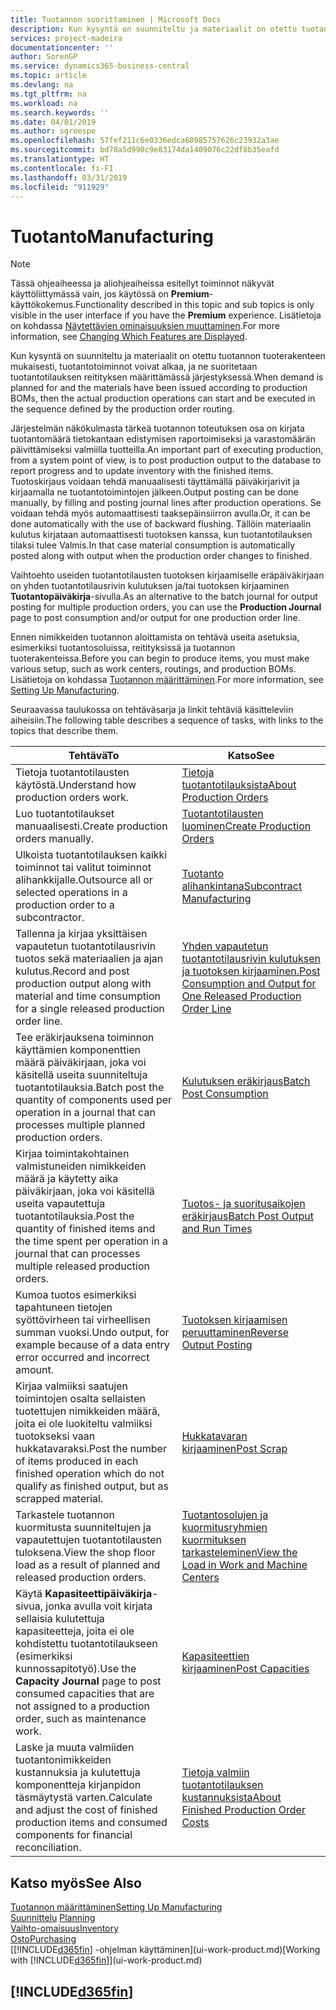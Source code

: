 ```yaml
---
title: Tuotannon suorittaminen | Microsoft Docs
description: Kun kysyntä on suunniteltu ja materiaalit on otettu tuotannon tuoterakenteen mukaisesti, tuotantotoiminnot voivat alkaa, ja ne suoritetaan tuotantotilauksen reitityksen määrittämässä järjestyksessä.
services: project-madeira
documentationcenter: ''
author: SorenGP
ms.service: dynamics365-business-central
ms.topic: article
ms.devlang: na
ms.tgt_pltfrm: na
ms.workload: na
ms.search.keywords: ''
ms.date: 04/01/2019
ms.author: sgroespe
ms.openlocfilehash: 57fef211c6e0336edca60985757626c23932a3ae
ms.sourcegitcommit: bd78a5d990c9e83174da1409076c22df8b35eafd
ms.translationtype: HT
ms.contentlocale: fi-FI
ms.lasthandoff: 03/31/2019
ms.locfileid: "911929"
---
```

# <a name="manufacturing"></a><span data-ttu-id="1b27c-103">Tuotanto</span><span class="sxs-lookup"><span data-stu-id="1b27c-103">Manufacturing</span></span>
> [!NOTE]
> <span data-ttu-id="1b27c-104">Tässä ohjeaiheessa ja aliohjeaiheissa esitellyt toiminnot näkyvät käyttöliittymässä vain, jos käytössä on **Premium**-käyttökokemus.</span><span class="sxs-lookup"><span data-stu-id="1b27c-104">Functionality described in this topic and sub topics is only visible in the user interface if you have the **Premium** experience.</span></span> <span data-ttu-id="1b27c-105">Lisätietoja on kohdassa [Näytettävien ominaisuuksien muuttaminen](ui-experiences.md).</span><span class="sxs-lookup"><span data-stu-id="1b27c-105">For more information, see [Changing Which Features are Displayed](ui-experiences.md).</span></span>

<span data-ttu-id="1b27c-106">Kun kysyntä on suunniteltu ja materiaalit on otettu tuotannon tuoterakenteen mukaisesti, tuotantotoiminnot voivat alkaa, ja ne suoritetaan tuotantotilauksen reitityksen määrittämässä järjestyksessä.</span><span class="sxs-lookup"><span data-stu-id="1b27c-106">When demand is planned for and the materials have been issued according to production BOMs, then the actual production operations can start and be executed in the sequence defined by the production order routing.</span></span>  

<span data-ttu-id="1b27c-107">Järjestelmän näkökulmasta tärkeä tuotannon toteutuksen osa on kirjata tuotantomäärä tietokantaan edistymisen raportoimiseksi ja varastomäärän päivittämiseksi valmiilla tuotteilla.</span><span class="sxs-lookup"><span data-stu-id="1b27c-107">An important part of executing production, from a system point of view, is to post production output to the database to report progress and to update inventory with the finished items.</span></span> <span data-ttu-id="1b27c-108">Tuotoskirjaus voidaan tehdä manuaalisesti täyttämällä päiväkirjarivit ja kirjaamalla ne tuotantotoimintojen jälkeen.</span><span class="sxs-lookup"><span data-stu-id="1b27c-108">Output posting can be done manually, by filling and posting journal lines after production operations.</span></span> <span data-ttu-id="1b27c-109">Se voidaan tehdä myös automaattisesti taaksepäinsiirron avulla.</span><span class="sxs-lookup"><span data-stu-id="1b27c-109">Or, it can be done automatically with the use of backward flushing.</span></span> <span data-ttu-id="1b27c-110">Tällöin materiaalin kulutus kirjataan automaattisesti tuotoksen kanssa, kun tuotantotilauksen tilaksi tulee Valmis.</span><span class="sxs-lookup"><span data-stu-id="1b27c-110">In that case material consumption is automatically posted along with output when the production order changes to finished.</span></span>  

<span data-ttu-id="1b27c-111">Vaihtoehto useiden tuotantotilausten tuotoksen kirjaamiselle eräpäiväkirjaan on yhden tuotantotilausrivin kulutuksen ja/tai tuotoksen kirjaaminen **Tuotantopäiväkirja**-sivulla.</span><span class="sxs-lookup"><span data-stu-id="1b27c-111">As an alternative to the batch journal for output posting for multiple production orders, you can use the **Production Journal** page to post consumption and/or output for one production order line.</span></span>

<span data-ttu-id="1b27c-112">Ennen nimikkeiden tuotannon aloittamista on tehtävä useita asetuksia, esimerkiksi tuotantosoluissa, reitityksissä ja tuotannon tuoterakenteissa.</span><span class="sxs-lookup"><span data-stu-id="1b27c-112">Before you can begin to produce items, you must make various setup, such as work centers, routings, and production BOMs.</span></span> <span data-ttu-id="1b27c-113">Lisätietoja on kohdassa [Tuotannon määrittäminen](production-configure-production-processes.md).</span><span class="sxs-lookup"><span data-stu-id="1b27c-113">For more information, see [Setting Up Manufacturing](production-configure-production-processes.md).</span></span>

<span data-ttu-id="1b27c-114">Seuraavassa taulukossa on tehtäväsarja ja linkit tehtäviä käsitteleviin aiheisiin.</span><span class="sxs-lookup"><span data-stu-id="1b27c-114">The following table describes a sequence of tasks, with links to the topics that describe them.</span></span>   

|<span data-ttu-id="1b27c-115">**Tehtävä**</span><span class="sxs-lookup"><span data-stu-id="1b27c-115">**To**</span></span>|<span data-ttu-id="1b27c-116">**Katso**</span><span class="sxs-lookup"><span data-stu-id="1b27c-116">**See**</span></span>|  
|------------|-------------|  
|<span data-ttu-id="1b27c-117">Tietoja tuotantotilausten käytöstä.</span><span class="sxs-lookup"><span data-stu-id="1b27c-117">Understand how production orders work.</span></span>|[<span data-ttu-id="1b27c-118">Tietoja tuotantotilauksista</span><span class="sxs-lookup"><span data-stu-id="1b27c-118">About Production Orders</span></span>](production-about-production-orders.md)|
|<span data-ttu-id="1b27c-119">Luo tuotantotilaukset manuaalisesti.</span><span class="sxs-lookup"><span data-stu-id="1b27c-119">Create production orders manually.</span></span>|[<span data-ttu-id="1b27c-120">Tuotantotilausten luominen</span><span class="sxs-lookup"><span data-stu-id="1b27c-120">Create Production Orders</span></span>](production-how-to-create-production-orders.md)|
|<span data-ttu-id="1b27c-121">Ulkoista tuotantotilauksen kaikki toiminnot tai valitut toiminnot alihankkijalle.</span><span class="sxs-lookup"><span data-stu-id="1b27c-121">Outsource all or selected operations in a production order to a subcontractor.</span></span>|[<span data-ttu-id="1b27c-122">Tuotanto alihankintana</span><span class="sxs-lookup"><span data-stu-id="1b27c-122">Subcontract Manufacturing</span></span>](production-how-to-subcontract-manufacturing.md)|
|<span data-ttu-id="1b27c-123">Tallenna ja kirjaa yksittäisen vapautetun tuotantotilausrivin tuotos sekä materiaalien ja ajan kulutus.</span><span class="sxs-lookup"><span data-stu-id="1b27c-123">Record and post production output along with material and time consumption for a single released production order line.</span></span>|[<span data-ttu-id="1b27c-124">Yhden vapautetun tuotantotilausrivin kulutuksen ja tuotoksen kirjaaminen.</span><span class="sxs-lookup"><span data-stu-id="1b27c-124">Post Consumption and Output for One Released Production Order Line</span></span>](production-how-to-register-consumption-and-output.md)|  
|<span data-ttu-id="1b27c-125">Tee eräkirjauksena toiminnon käyttämien komponenttien määrä päiväkirjaan, joka voi käsitellä useita suunniteltuja tuotantotilauksia.</span><span class="sxs-lookup"><span data-stu-id="1b27c-125">Batch post the quantity of components used per operation in a journal that can processes multiple planned production orders.</span></span>|[<span data-ttu-id="1b27c-126">Kulutuksen eräkirjaus</span><span class="sxs-lookup"><span data-stu-id="1b27c-126">Batch Post Consumption</span></span>](production-how-to-post-consumption.md)|
|<span data-ttu-id="1b27c-127">Kirjaa toimintakohtainen valmistuneiden nimikkeiden määrä ja käytetty aika päiväkirjaan, joka voi käsitellä useita vapautettuja tuotantotilauksia.</span><span class="sxs-lookup"><span data-stu-id="1b27c-127">Post the quantity of finished items and the time spent per operation in a journal that can processes multiple released production orders.</span></span>|[<span data-ttu-id="1b27c-128">Tuotos- ja suoritusaikojen eräkirjaus</span><span class="sxs-lookup"><span data-stu-id="1b27c-128">Batch Post Output and Run Times</span></span>](production-how-to-post-output-quantity.md)|
|<span data-ttu-id="1b27c-129">Kumoa tuotos esimerkiksi tapahtuneen tietojen syöttövirheen tai virheellisen summan vuoksi.</span><span class="sxs-lookup"><span data-stu-id="1b27c-129">Undo output, for example because of a data entry error occurred and incorrect amount.</span></span>  |[<span data-ttu-id="1b27c-130">Tuotoksen kirjaamisen peruuttaminen</span><span class="sxs-lookup"><span data-stu-id="1b27c-130">Reverse Output Posting</span></span>](production-how-to-reverse-output-posting.md)|  
|<span data-ttu-id="1b27c-131">Kirjaa valmiiksi saatujen toimintojen osalta sellaisten tuotettujen nimikkeiden määrä, joita ei ole luokiteltu valmiiksi tuotokseksi vaan hukkatavaraksi.</span><span class="sxs-lookup"><span data-stu-id="1b27c-131">Post the number of items produced in each finished operation which do not qualify as finished output, but as scrapped material.</span></span>|[<span data-ttu-id="1b27c-132">Hukkatavaran kirjaaminen</span><span class="sxs-lookup"><span data-stu-id="1b27c-132">Post Scrap</span></span>](production-how-to-post-scrap.md)|
|<span data-ttu-id="1b27c-133">Tarkastele tuotannon kuormitusta suunniteltujen ja vapautettujen tuotantotilausten tuloksena.</span><span class="sxs-lookup"><span data-stu-id="1b27c-133">View the shop floor load as a result of planned and released production orders.</span></span>|[<span data-ttu-id="1b27c-134">Tuotantosolujen ja kuormitusryhmien kuormituksen tarkasteleminen</span><span class="sxs-lookup"><span data-stu-id="1b27c-134">View the Load in Work and Machine Centers</span></span>](production-how-to-view-the-load-on-work-centers.md)|      
|<span data-ttu-id="1b27c-135">Käytä **Kapasiteettipäiväkirja**-sivua, jonka avulla voit kirjata sellaisia kulutettuja kapasiteetteja, joita ei ole kohdistettu tuotantotilaukseen (esimerkiksi kunnossapitotyö).</span><span class="sxs-lookup"><span data-stu-id="1b27c-135">Use the **Capacity Journal** page to post consumed capacities that are not assigned to a production order, such as maintenance work.</span></span>|[<span data-ttu-id="1b27c-136">Kapasiteettien kirjaaminen</span><span class="sxs-lookup"><span data-stu-id="1b27c-136">Post Capacities</span></span>](production-how-to-post-capacities.md)|  
|<span data-ttu-id="1b27c-137">Laske ja muuta valmiiden tuotantonimikkeiden kustannuksia ja kulutettuja komponentteja kirjanpidon täsmäytystä varten.</span><span class="sxs-lookup"><span data-stu-id="1b27c-137">Calculate and adjust the cost of finished production items and consumed components for financial reconciliation.</span></span>|[<span data-ttu-id="1b27c-138">Tietoja valmiin tuotantotilauksen kustannuksista</span><span class="sxs-lookup"><span data-stu-id="1b27c-138">About Finished Production Order Costs</span></span>](finance-about-finished-production-order-costs.md)|  

## <a name="see-also"></a><span data-ttu-id="1b27c-139">Katso myös</span><span class="sxs-lookup"><span data-stu-id="1b27c-139">See Also</span></span>  
[<span data-ttu-id="1b27c-140">Tuotannon määrittäminen</span><span class="sxs-lookup"><span data-stu-id="1b27c-140">Setting Up Manufacturing</span></span>](production-configure-production-processes.md)  
<span data-ttu-id="1b27c-141">[Suunnittelu](production-planning.md)    </span><span class="sxs-lookup"><span data-stu-id="1b27c-141">[Planning](production-planning.md)    </span></span>  
[<span data-ttu-id="1b27c-142">Vaihto-omaisuus</span><span class="sxs-lookup"><span data-stu-id="1b27c-142">Inventory</span></span>](inventory-manage-inventory.md)  
[<span data-ttu-id="1b27c-143">Osto</span><span class="sxs-lookup"><span data-stu-id="1b27c-143">Purchasing</span></span>](purchasing-manage-purchasing.md)  
<span data-ttu-id="1b27c-144">[[!INCLUDE[d365fin](includes/d365fin_md.md)] -ohjelman käyttäminen](ui-work-product.md)</span><span class="sxs-lookup"><span data-stu-id="1b27c-144">[Working with [!INCLUDE[d365fin](includes/d365fin_md.md)]](ui-work-product.md)</span></span>

## [!INCLUDE[d365fin](includes/free_trial_md.md)]  
